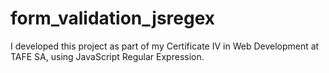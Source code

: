 # form_validation_jsregex
I developed this project as part of my Certificate IV in Web Development at TAFE SA, using JavaScript Regular Expression.
